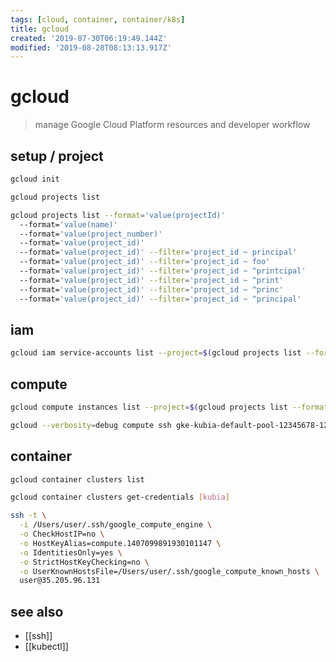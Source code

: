 ```yaml
---
tags: [cloud, container, container/k8s]
title: gcloud
created: '2019-07-30T06:19:49.144Z'
modified: '2019-08-28T08:13:13.917Z'
---
```


# gcloud

> manage Google Cloud Platform resources and developer workflow

## setup / project

```sh
gcloud init

gcloud projects list

gcloud projects list --format='value(projectId)'
  --format='value(name)'
  --format='value(project_number)'
  --format='value(project_id)'
  --format='value(project_id)' --filter='project_id ~ principal'
  --format='value(project_id)' --filter='project_id ~ foo'
  --format='value(project_id)' --filter='project_id ~ ^printcipal'
  --format='value(project_id)' --filter='project_id ~ ^print'
  --format='value(project_id)' --filter='project_id ~ ^princ'
  --format='value(project_id)' --filter='project_id ~ ^principal'
```

## iam
```sh
gcloud iam service-accounts list --project=$(gcloud projects list --format='value(project_id)')
```

## compute
```sh
gcloud compute instances list --project=$(gcloud projects list --format='value(project_id)')

gcloud --verbosity=debug compute ssh gke-kubia-default-pool-12345678-12ab

```

## container
```sh
gcloud container clusters list

gcloud container clusters get-credentials [kubia]
```

```sh
ssh -t \
  -i /Users/user/.ssh/google_compute_engine \
  -o CheckHostIP=no \
  -o HostKeyAlias=compute.1407099891930101147 \
  -o IdentitiesOnly=yes \
  -o StrictHostKeyChecking=no \
  -o UserKnownHostsFile=/Users/user/.ssh/google_compute_known_hosts \
  user@35.205.96.131
```

## see also
- [[ssh]]
- [[kubectl]]
